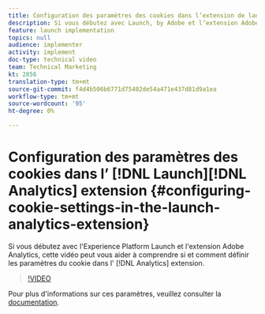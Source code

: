 ```yaml
---
title: Configuration des paramètres des cookies dans l’extension de lancement d’Analytics
description: Si vous débutez avec Launch, by Adobe et l’extension Adobe Analytics, cette vidéo vous aidera à comprendre si et comment définir les paramètres des cookies dans l’extension Analytics.
feature: launch implementation
topics: null
audience: implementer
activity: implement
doc-type: technical video
team: Technical Marketing
kt: 2856
translation-type: tm+mt
source-git-commit: f4d4b506b6771d75402de54a471e437d81d9a1ea
workflow-type: tm+mt
source-wordcount: '95'
ht-degree: 0%

---
```



# Configuration des paramètres des cookies dans l’ [!DNL Launch][!DNL Analytics] extension {#configuring-cookie-settings-in-the-launch-analytics-extension}

Si vous débutez avec l&#39;Experience Platform Launch et l&#39;extension Adobe Analytics, cette vidéo peut vous aider à comprendre si et comment définir les paramètres du cookie dans l&#39; [!DNL Analytics] extension.

>[!VIDEO](https://video.tv.adobe.com/v/27212/?quality=9)

Pour plus d&#39;informations sur ces paramètres, veuillez consulter la [documentation](https://docs.adobelaunch.com/extension-reference/web/adobe-analytics-extension#cookies).
